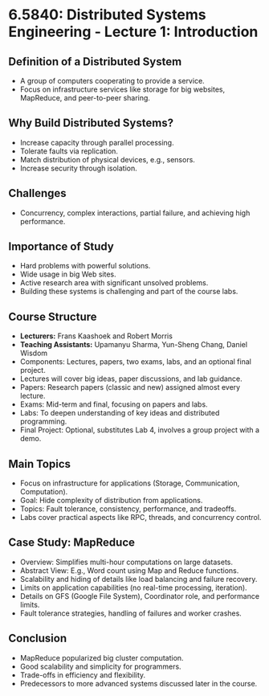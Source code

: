 # 6.5840: Distributed Systems Engineering - Lecture 1: Introduction

## Definition of a Distributed System

- A group of computers cooperating to provide a service.
- Focus on infrastructure services like storage for big websites, MapReduce, and peer-to-peer sharing.

## Why Build Distributed Systems?

- Increase capacity through parallel processing.
- Tolerate faults via replication.
- Match distribution of physical devices, e.g., sensors.
- Increase security through isolation.

## Challenges

- Concurrency, complex interactions, partial failure, and achieving high performance.

## Importance of Study

- Hard problems with powerful solutions.
- Wide usage in big Web sites.
- Active research area with significant unsolved problems.
- Building these systems is challenging and part of the course labs.

## Course Structure

- **Lecturers:** Frans Kaashoek and Robert Morris
- **Teaching Assistants:** Upamanyu Sharma, Yun-Sheng Chang, Daniel Wisdom
- Components: Lectures, papers, two exams, labs, and an optional final project.
- Lectures will cover big ideas, paper discussions, and lab guidance.
- Papers: Research papers (classic and new) assigned almost every lecture.
- Exams: Mid-term and final, focusing on papers and labs.
- Labs: To deepen understanding of key ideas and distributed programming.
- Final Project: Optional, substitutes Lab 4, involves a group project with a demo.

## Main Topics

- Focus on infrastructure for applications (Storage, Communication, Computation).
- Goal: Hide complexity of distribution from applications.
- Topics: Fault tolerance, consistency, performance, and tradeoffs.
- Labs cover practical aspects like RPC, threads, and concurrency control.

## Case Study: MapReduce

- Overview: Simplifies multi-hour computations on large datasets.
- Abstract View: E.g., Word count using Map and Reduce functions.
- Scalability and hiding of details like load balancing and failure recovery.
- Limits on application capabilities (no real-time processing, iteration).
- Details on GFS (Google File System), Coordinator role, and performance limits.
- Fault tolerance strategies, handling of failures and worker crashes.

## Conclusion

- MapReduce popularized big cluster computation.
- Good scalability and simplicity for programmers.
- Trade-offs in efficiency and flexibility.
- Predecessors to more advanced systems discussed later in the course.
